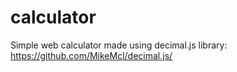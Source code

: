 # calculator
Simple web calculator made using decimal.js library: https://github.com/MikeMcl/decimal.js/
